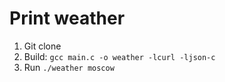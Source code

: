 # Print weather

1. Git clone
2. Build: `gcc main.c -o weather -lcurl -ljson-c`
3. Run `./weather moscow`

